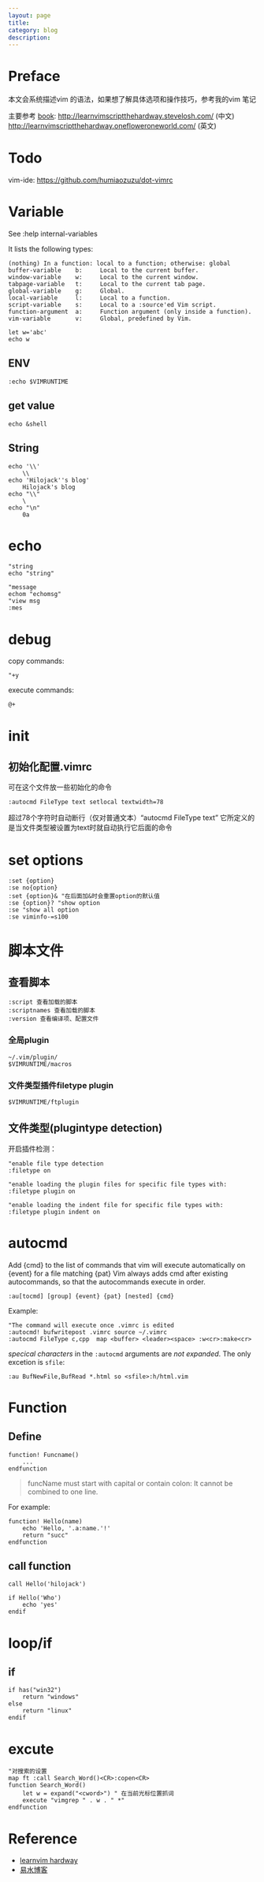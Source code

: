 ```yaml
---
layout: page
title:	
category: blog
description: 
---
```

# Preface
本文会系统描述vim 的语法，如果想了解具体选项和操作技巧，参考我的vim 笔记

主要参考 [book]: 
http://learnvimscriptthehardway.stevelosh.com/ (中文)
http://learnvimscriptthehardway.onefloweroneworld.com/ (英文)

# Todo
vim-ide: https://github.com/humiaozuzu/dot-vimrc

# Variable
See :help internal-variables

It lists the following types:

    (nothing) In a function: local to a function; otherwise: global 
    buffer-variable    b:     Local to the current buffer.                          
    window-variable    w:     Local to the current window.                          
    tabpage-variable   t:     Local to the current tab page.                        
    global-variable    g:     Global.                                               
    local-variable     l:     Local to a function.                                  
    script-variable    s:     Local to a :source'ed Vim script.                     
    function-argument  a:     Function argument (only inside a function).           
    vim-variable       v:     Global, predefined by Vim.

	let w='abc'
	echo w

## ENV

	:echo $VIMRUNTIME

## get value

	echo &shell

## String

	echo '\\' 
		\\
	echo 'Hilojack''s blog'
		Hilojack's blog
	echo "\\" 
		\
	echo "\n" 
		0a

# echo

	"string
	echo "string"

	"message
	echom "echomsg"
	"view msg
	:mes

# debug
copy commands:

	"+y

execute commands:

	@+

# init

## 初始化配置.vimrc
可在这个文件放一些初始化的命令

	:autocmd FileType text setlocal textwidth=78 
	
超过78个字符时自动断行（仅对普通文本）“autocmd FileType text” 它所定义的是当文件类型被设置为text时就自动执行它后面的命令

# set options 

	:set {option}
	:se no{option}
	:set {option}& "在后面加&时会重置option的默认值
	:se {option}? "show option
	:se "show all option
	:se viminfo-=s100

# 脚本文件

## 查看脚本

	:script	查看加载的脚本
	:scriptnames 查看加载的脚本
	:version 查看编译项、配置文件

### 全局plugin

	~/.vim/plugin/
	$VIMRUNTIME/macros

### 文件类型插件filetype plugin

	$VIMRUNTIME/ftplugin

## 文件类型(plugintype detection)
开启插件检测：

	"enable file type detection
	:filetype on

	"enable loading the plugin files for specific file types with:
	:filetype plugin on

	"enable loading the indent file for specific file types with:
	:filetype plugin indent on 

# autocmd
Add {cmd} to the list of commands that vim will execute automatically on {event} for a file matching {pat}
Vim always adds cmd after existing autocommands, so that the autocommands execute in order.

	:au[tocmd] [group] {event} {pat} [nested] {cmd}

Example:

	"The command will execute once .vimrc is edited
	:autocmd! bufwritepost .vimrc source ~/.vimrc 
	:autocmd FileType c,cpp  map <buffer> <leader><space> :w<cr>:make<cr>

*specical characters* in the `:autocmd` arguments are *not expanded*. The only excetion is `sfile`:

	:au BufNewFile,BufRead *.html so <sfile>:h/html.vim

# Function

## Define

	function! Funcname()
		...
	endfunction

> funcName must start with capital or contain colon:
> It cannot be combined to one line.

For example:

	function! Hello(name)
		echo 'Hello, '.a:name.'!'
		return "succ"
	endfunction

## call function
	call Hello('hilojack')

	if Hello('Who')
		echo 'yes'
	endif

# loop/if

## if

	if has("win32")
		return "windows"
	else
		return "linux"
	endif

# excute

	"对搜索的设置
	map ft :call Search_Word()<CR>:copen<CR>
	function Search_Word()
		let w = expand("<cword>") " 在当前光标位置抓词
		execute "vimgrep " . w . " *"
	endfunction

# Reference
- [learnvim hardway][book]
- [易水博客][easwy]

[book]: http://learnvimscriptthehardway.stevelosh.com/
[easwy]: http://easwy.com/blog/archives/advanced-vim-skills-introduce-vimrc/
